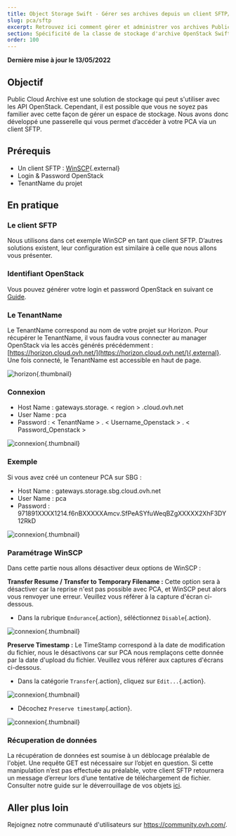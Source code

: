 ```yaml
---
title: Object Storage Swift - Gérer ses archives depuis un client SFTP/SCP
slug: pca/sftp
excerpt: Retrouvez ici comment gérer et administrer vos archives Public Cloud.
section: Spécificité de la classe de stockage d'archive OpenStack Swift
order: 100
---
```


**Dernière mise à jour le 13/05/2022**

## Objectif

Public Cloud Archive est une solution de stockage qui peut s'utiliser avec les API OpenStack. Cependant, il est possible que vous ne soyez pas familier avec cette façon de gérer un espace de stockage. Nous avons donc développé une passerelle qui vous permet d’accéder à votre PCA via un client SFTP.


## Prérequis

- Un client SFTP : [WinSCP](https://winscp.net/eng/download.php){.external}
- Login & Password OpenStack
- TenantName du projet

## En pratique

### Le client SFTP

Nous utilisons dans cet exemple WinSCP en tant que client SFTP. D’autres solutions existent, leur configuration est similaire à celle que nous allons vous présenter.


### Identifiant OpenStack

Vous pouvez générer votre login et password OpenStack en suivant ce [Guide](https://docs.ovh.com/fr/public-cloud/creation-et-suppression-dun-utilisateur-openstack/).


### Le TenantName

Le TenantName correspond au nom de votre projet sur Horizon. Pour récupérer le TenantName, il vous faudra vous connecter au manager OpenStack via les accès générés précédemment : [https://horizon.cloud.ovh.net/](https://horizon.cloud.ovh.net/){.external}. Une fois connecté, le TenantName est accessible en haut de page.


![horizon](images/image1.png){.thumbnail}


### Connexion

- Host Name : gateways.storage. < region > .cloud.ovh.net
- User Name : pca
- Password : < TenantName > . < Username_Openstack > . < Password_Openstack >


![connexion](images/image2.png){.thumbnail}


### Exemple

Si vous avez créé un conteneur PCA sur SBG :

- Host Name : gateways.storage.sbg.cloud.ovh.net
- User Name : pca
- Password : 971891XXXX1214.f6nBXXXXXAmcv.SfPeASYfuWeqBZgXXXXX2XhF3DY12RkD


![connexion](images/image3.png){.thumbnail}


### Paramétrage WinSCP
Dans cette partie nous allons désactiver deux options de WinSCP :

**Transfer Resume / Transfer to Temporary Filename :** Cette option sera à désactiver car la reprise n'est pas possible avec PCA, et WinSCP peut alors vous renvoyer une erreur. Veuillez vous référer à la capture d'écran ci-dessous.

- Dans la rubrique `Endurance`{.action}, séléctionnez `Disable`{.action}.


![connexion](images/conf1.png){.thumbnail}

**Preserve Timestamp :** Le TimeStamp correspond à la date de modification du fichier, nous le désactivons car sur PCA nous remplaçons cette donnée par la date d'upload du fichier. Veuillez vous référer aux captures d'écrans ci-dessous.

- Dans la catégorie `Transfer`{.action}, cliquez sur `Edit...`{.action}.


![connexion](images/conf2.png){.thumbnail}

- Décochez `Preserve timestamp`{.action}.


![connexion](images/conf3.png){.thumbnail}


### Récuperation de données
La récupération de données est soumise à un déblocage préalable de l'objet. Une requête GET est nécessaire sur l’objet en question. Si cette manipulation n’est pas effectuée au préalable, votre client SFTP retournera un message d’erreur lors d’une tentative de téléchargement de fichier. Consulter notre guide sur le déverrouillage de vos objets [ici](https://docs.ovh.com/fr/storage/pca/unlock/).

## Aller plus loin

Rejoignez notre communauté d'utilisateurs sur <https://community.ovh.com/>.
